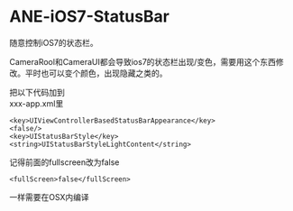 ANE-iOS7-StatusBar
==================

随意控制iOS7的状态栏。  

CameraRool和CameraUI都会导致ios7的状态栏出现/变色，需要用这个东西修改。平时也可以变个颜色，出现隐藏之类的。

把以下代码加到  
xxx-app.xml<iPhone><InfoAdditions>里  
```
<key>UIViewControllerBasedStatusBarAppearance</key>
<false/>
<key>UIStatusBarStyle</key>
<string>UIStatusBarStyleLightContent</string>
```

记得前面的fullscreen改为false  

```
<fullScreen>false</fullScreen>
```

一样需要在OSX内编译
